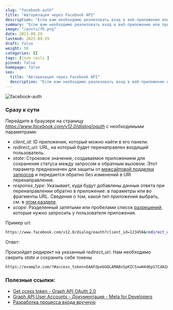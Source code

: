 ```yaml
---
slug: "facebook-auth"
title: "Авторизация через Facebook API"
description: "Если вам необходимо реализовать вход в веб-приложение или приложение для компьютера через браузер без использования наших SDK, можно создать для себя процесс входа с использованием перенаправлений в браузере."
summary: "Если вам необходимо реализовать вход в веб-приложение или приложение для компьютера через браузер без использования наших SDK, можно создать для себя процесс входа с использованием перенаправлений в браузере."
image: "/posts/fb.png"
date: 2021-09-29
lastmod: 2021-09-29
draft: false
weight: 50
categories: []
tags: [json rails ]
pinned: false
homepage: false
seo:
  title: "Авторизация через Facebook API"
  description: "Если вам необходимо реализовать вход в веб-приложение или приложение для компьютера через браузер без использования наших SDK, можно создать для себя процесс входа с использованием перенаправлений в браузере."
---
```


![facebook-auth](/posts/fb.png "facebook-auth")

### Сразу к сути
Перейдите в браузере на страницу _https://www.facebook.com/v12.0/dialog/oauth_ с необходимыми параметрами:

- _client_id_:  ID приложения, который можно найти в его панели.
- _redirect_uri_: URL, на который будет перенаправлен входящий пользователь.
- _state_: Строковое значение, создаваемое приложением для сохранения статуса между запросом и обратным вызовом. Этот параметр предназначен для защиты от [межсайтовой подделки запросов](https://en.wikipedia.org/wiki/Cross-site_request_forgery) и передается обратно без изменений в URI перенаправления.
- _response_type_: Указывает, куда будут добавлены данные ответа при перенаправлении обратно в приложение: в параметры или во фрагменты URL. Сведения о том, какой тип приложения выбрать, см. в [этом разделе](https://developers.facebook.com/docs/facebook-login/manually-build-a-login-flow/#confirm). 
- _scope_: Разделенный запятыми или пробелами список [разрешений](https://developers.facebook.com/docs/facebook-login/permissions/), которые нужно запросить у пользователя приложения.

Пример url:
```sh
https://www.facebook.com/v12.0/dialog/oauth?client_id=123456&redirect_uri=https://example.com/&scope=instagram_basic,instagram_content_publish,instagram_manage_insights,pages_show_list,pages_read_engagement&response_type=token&state=test_state
```

Ответ:

Произойдет редирект на указанный _redirect_uri_. Нам необходимо сверить _state_ и сохранить себе токены
```sh
https://example.com/?#access_token=EAAFdpebGQLAMABxSpKZC5xwH4d6pS7CdAZADASiW2ZBdbGYlsHAkTjh6mGpE66aEL6mZAPi6TaQcYcfu2lZBOyvDsy7WkcBM3U5J0uCuB7g0uG7ZBAd62rI4ZCZCuDct4CzVgcZA8tfrunm3pRXCbhHhlpf2Xa280umGw2UAwz3VZAAfpLOTC1u3UesRuuhLbQwdNvxO5Y8pvOBZCk0vIwPUnqg&data_access_expiration_time=1343274084&expires_in=7116&long_lived_token=EAAFcpebGQLABAGC0OdZBd28h6f4GDFXdsUGJsN3C7YdvfX2CmWXCGZAHQlZBAsSsZCcTURa8dSsg1LgtNHpwnSJMUHoZA3VV3DG5tj5ZBm2K8ZCSBNBJ2oK1M9QqJHxN08EGQ9WKPok4XjmJKxR7ZC3dnnCfsvkCcZC5WJXhJ3IoxjytWsoPw2iEO&state=test_state
```

### Полезные ссылки:
- [Get ccess token - Graph API OAuth 2.0](https://youtu.be/iN9Y7twSz7M)
- [Graph API User Accounts - Документация - Meta for Developers](https://developers.facebook.com/docs/graph-api/reference/user/accounts/)
- [Разработка процесса входа вручную](https://developers.facebook.com/docs/facebook-login/manually-build-a-login-flow/)
